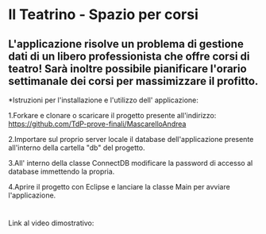 Il Teatrino - Spazio per corsi
========
L'applicazione risolve un problema di gestione dati di un libero professionista che offre corsi di teatro! Sarà inoltre possibile pianificare l'orario settimanale dei corsi per massimizzare il profitto.
--------
*Istruzioni per l'installazione e l'utilizzo dell' applicazione:

  1.Forkare e clonare o scaricare il progetto presente all'indirizzo: https://github.com/TdP-prove-finali/MascarelloAndrea

  2.Importare sul proprio server locale il database dell'applicazione presente all'interno della cartella "db" del progetto.

  3.All' interno della classe ConnectDB modificare la password di accesso al database immettendo la propria.

  4.Aprire il progetto con Eclipse e lanciare la classe Main per avviare l'applicazione.
#
Link al video dimostrativo: 
